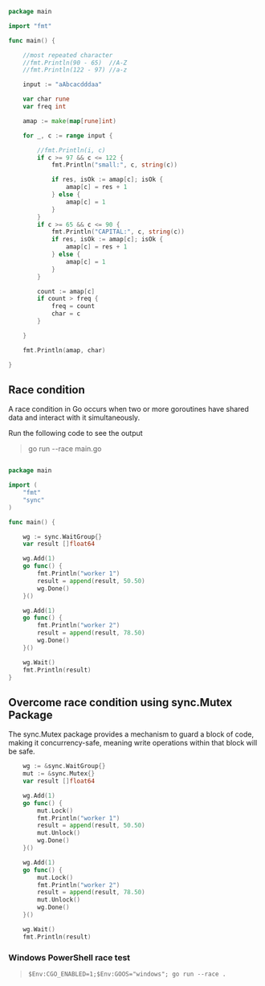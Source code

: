 

```go
package main

import "fmt"

func main() {

	//most repeated character
	//fmt.Println(90 - 65)  //A-Z
	//fmt.Println(122 - 97) //a-z

	input := "aAbcacdddaa"

	var char rune
	var freq int

	amap := make(map[rune]int)

	for _, c := range input {

		//fmt.Println(i, c)
		if c >= 97 && c <= 122 {
			fmt.Println("small:", c, string(c))

			if res, isOk := amap[c]; isOk {
				amap[c] = res + 1
			} else {
				amap[c] = 1
			}
		}
		if c >= 65 && c <= 90 {
			fmt.Println("CAPITAL:", c, string(c))
			if res, isOk := amap[c]; isOk {
				amap[c] = res + 1
			} else {
				amap[c] = 1
			}
		}

		count := amap[c]
		if count > freq {
			freq = count
			char = c
		}

	}

	fmt.Println(amap, char)

}

```
## Race condition

A race condition in Go occurs when two or more goroutines have shared data and interact with it simultaneously. 

Run the following code to see the output
> go run --race main.go

```go

package main

import (
	"fmt"
	"sync"
)

func main() {

	wg := sync.WaitGroup{}
	var result []float64

	wg.Add(1)
	go func() {
		fmt.Println("worker 1")
		result = append(result, 50.50)
		wg.Done()
	}()

	wg.Add(1)
	go func() {
		fmt.Println("worker 2")
		result = append(result, 78.50)
		wg.Done()
	}()

	wg.Wait()
	fmt.Println(result)
}
```

## Overcome race condition using sync.Mutex Package
The sync.Mutex package provides a mechanism to guard a block of code, making it concurrency-safe, meaning write operations within that block will be safe.

```go
	wg := &sync.WaitGroup{}
	mut := &sync.Mutex{}
	var result []float64

	wg.Add(1)
	go func() {
		mut.Lock()
		fmt.Println("worker 1")
		result = append(result, 50.50)
		mut.Unlock()
		wg.Done()
	}()

	wg.Add(1)
	go func() {
		mut.Lock()
		fmt.Println("worker 2")
		result = append(result, 78.50)
		mut.Unlock()
		wg.Done()
	}()

	wg.Wait()
	fmt.Println(result)
```
### Windows PowerShell race test
> `$Env:CGO_ENABLED=1;$Env:GOOS="windows"; go run --race .`

